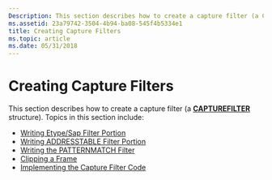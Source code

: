 ```yaml
---
Description: This section describes how to create a capture filter (a CAPTUREFILTER structure).
ms.assetid: 23a79742-3504-4b94-ba08-545f4b5334e1
title: Creating Capture Filters
ms.topic: article
ms.date: 05/31/2018
---
```


# Creating Capture Filters

This section describes how to create a capture filter (a [**CAPTUREFILTER**](capturefilter.md) structure). Topics in this section include:

-   [Writing Etype/Sap Filter Portion](writing-etypesap-filter-portion.md)
-   [Writing ADDRESSTABLE Filter Portion](writing-addresstable-filter-portion.md)
-   [Writing the PATTERNMATCH Filter](writing-the-patternmatch-filter.md)
-   [Clipping a Frame](clipping-a-frame.md)
-   [Implementing the Capture Filter Code](implementing-the-capture-filter-code.md)

 

 



